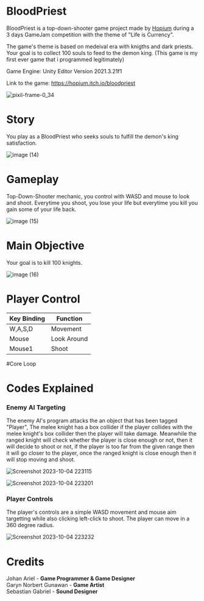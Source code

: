 # BloodPriest

BloodPriest is a top-down-shooter game project made by [Hopium](https://hopium.itch.io/) during a 3 days GameJam competition with the theme of "Life is Currency".

The game's theme is based on medeival era with knigths and dark priests. Your goal is to collect 100 souls to feed to the demon king. (This game is my first ever game that i programmed legitimately)

Game Engine: Unity Editor Version 2021.3.21f1

Link to the game: https://hopium.itch.io/bloodpriest

![pixil-frame-0_34](https://github.com/Lemun8/BloodPriest/assets/107360799/2f8d3a7e-df15-4e54-b3e7-8ba18586a50c)



# Story

You play as a BloodPriest who seeks souls to fulfill the demon's king satisfaction.

![image (14)](https://github.com/Lemun8/BloodPriest/assets/107360799/33f1a6bd-afbd-4402-a55a-169b5e817501)


# Gameplay

Top-Down-Shooter mechanic, you control with WASD and mouse to look and shoot. Everytime you shoot, you lose your life but everytime you kill you gain some of your life back.

![image (15)](https://github.com/Lemun8/BloodPriest/assets/107360799/8c2d4924-85b5-4833-b53f-6032f915e0e5)


# Main Objective

Your goal is to kill 100 knights.

![image (16)](https://github.com/Lemun8/BloodPriest/assets/107360799/da10ac1f-11e1-4585-882b-7f2101527a3b)



# Player Control

| Key Binding       | Function          |
| ----------------- | ----------------- |
| W,A,S,D           | Movement          |
| Mouse             | Look Around       |
| Mouse1            | Shoot             |

#Core Loop

# Codes Explained

### Enemy AI Targeting

The enemy AI's program attacks the an object that has been tagged "Player", The melee knight has a box collider if the player collides with the melee knight's box collider then the player will take damage. Meanwhile the ranged knight will check whether the player is close enough or not, then it will decide to shoot or not, if the player is too far from the given range then it will go closer to the player, once the ranged knight is close enough then it will stop moving and shoot.

![Screenshot 2023-10-04 223115](https://github.com/Lemun8/BloodPriest/assets/107360799/8af84e69-cef7-404f-9475-db73472746d0)

![Screenshot 2023-10-04 223201](https://github.com/Lemun8/BloodPriest/assets/107360799/008fb050-a44d-487e-b003-2669ee9271b5)

### Player Controls

The player's controls are a simple WASD movement and mouse aim targetting while also clicking left-click to shoot. The player can move in a 360 degree radius. 

![Screenshot 2023-10-04 223232](https://github.com/Lemun8/BloodPriest/assets/107360799/31b3d419-395c-4b6d-b676-86f018e3d77d)


# Credits

Johan Ariel - **Game Programmer & Game Designer** <br>
Garyn Norbert Gunawan - **Game Artist** <br>
Sebastian Gabriel - **Sound Designer** <br>
